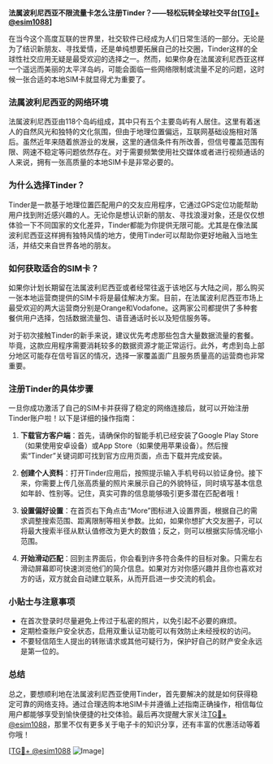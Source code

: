 **法属波利尼西亚不限流量卡怎么注册Tinder？——轻松玩转全球社交平台[[TG💪+ @esim1088](https://t.me/s/esim1088)]**

在当今这个高度互联的世界里，社交软件已经成为人们日常生活的一部分。无论是为了结识新朋友、寻找爱情，还是单纯想要拓展自己的社交圈，Tinder这样的全球性社交应用无疑是最受欢迎的选择之一。然而，如果你身在法属波利尼西亚这样一个遥远而美丽的太平洋岛屿，可能会面临一些网络限制或流量不足的问题，这时候一张合适的本地SIM卡就显得尤为重要了。

### 法属波利尼西亚的网络环境

法属波利尼西亚由118个岛屿组成，其中只有五个主要岛屿有人居住。这里有着迷人的自然风光和独特的文化氛围，但由于地理位置偏远，互联网基础设施相对落后。虽然近年来随着旅游业的发展，这里的通信条件有所改善，但信号覆盖范围有限、网速不稳定等问题依然存在。对于需要频繁使用社交媒体或者进行视频通话的人来说，拥有一张高质量的本地SIM卡是非常必要的。

### 为什么选择Tinder？

Tinder是一款基于地理位置匹配用户的交友应用程序，它通过GPS定位功能帮助用户找到附近感兴趣的人。无论你是想认识新的朋友、寻找浪漫对象，还是仅仅想体验一下不同国家的文化差异，Tinder都能为你提供无限可能。尤其是在像法属波利尼西亚这样拥有独特风情的地方，使用Tinder可以帮助你更好地融入当地生活，并结交来自世界各地的朋友。

### 如何获取适合的SIM卡？

如果你计划长期留在法属波利尼西亚或者经常往返于该地区与大陆之间，那么购买一张本地运营商提供的SIM卡将是最佳解决方案。目前，在法属波利尼西亚市场上最受欢迎的两大运营商分别是Orange和Vodafone。这两家公司都提供了多种套餐供用户选择，包括数据流量包、语音通话时长以及短信服务等。

对于初次接触Tinder的新手来说，建议优先考虑那些包含大量数据流量的套餐。毕竟，这款应用程序需要消耗较多的数据资源才能正常运行。此外，考虑到岛上部分地区可能存在信号盲区的情况，选择一家覆盖面广且服务质量高的运营商也非常重要。

### 注册Tinder的具体步骤

一旦你成功激活了自己的SIM卡并获得了稳定的网络连接后，就可以开始注册Tinder账户啦！以下是详细的操作指南：

1. **下载官方客户端**：首先，请确保你的智能手机已经安装了Google Play Store（如果使用安卓设备）或App Store（如果使用苹果设备）。然后搜索“Tinder”关键词即可找到官方应用页面，点击下载并完成安装。
   
2. **创建个人资料**：打开Tinder应用后，按照提示输入手机号码以验证身份。接下来，你需要上传几张高质量的照片来展示自己的外貌特征，同时填写基本信息如年龄、性别等。记住，真实可靠的信息能够吸引更多潜在匹配者哦！

3. **设置偏好设置**：在首页右下角点击“More”图标进入设置界面，根据自己的需求调整搜索范围、距离限制等相关参数。比如，如果你想扩大交友圈子，可以将最大搜索半径从默认值修改为更大的数值；反之，则可以根据实际情况缩小范围。

4. **开始滑动匹配**：回到主界面后，你会看到许多符合条件的目标对象。只需左右滑动屏幕即可快速浏览他们的简介信息。如果对方对你感兴趣并且你也喜欢对方的话，双方就会自动建立联系，从而开启进一步交流的机会。

### 小贴士与注意事项

- 在首次登录时尽量避免上传过于私密的照片，以免引起不必要的麻烦。
- 定期检查账户安全状态，启用双重认证功能可以有效防止未经授权的访问。
- 不要轻信陌生人提出的转账请求或其他可疑行为，保护好自己的财产安全永远是第一位的。

### 总结

总之，要想顺利地在法属波利尼西亚使用Tinder，首先要解决的就是如何获得稳定可靠的网络支持。通过合理选购本地SIM卡并遵循上述指南正确操作，相信每位用户都能够享受到愉快便捷的社交体验。最后再次提醒大家关注[TG💪+ @esim1088](https://t.me/s/esim1088)，那里不仅有更多关于电子卡的知识分享，还有丰富的优惠活动等着你哦！

[[TG💪+ @esim1088](https://t.me/s/esim1088) ![Image](https://i.postimg.cc/4NQfJmqS/Snipaste-2025-05-13-00-14-12.png)]